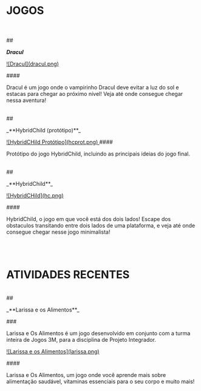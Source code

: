 # **JOGOS**
<br><br>
##<p>_**Dracul**_</p>
<p><a href="https://www.maathps.github.io/dracul" target="_blank"> ![Dracul](dracul.png) </a></p>
####<p>Dracul é um jogo onde o vampirinho Dracul deve evitar a luz do sol e estacas para chegar ao próximo nível! Veja até onde consegue chegar nessa aventura!</p>
<br>
##<p>_**HybridChild (protótipo)**_</p>
<a href="https://www.maathps.github.io/hybidchild-prototype" target="_blank"> ![HybridCHild Protótipo](hcprot.png) </a>
####<p>Protótipo do jogo HybridChild, incluindo as principais ideias do jogo final.</p>
<br>
##<p>_**HybridChild**_</p>
<p><a href="https://www.maathps.github.io/hybridchild" target="_blank"> ![HybridCHild](hc.png) </a></p>
####<p>HybridChild, o jogo em que você está dos dois lados! Escape dos obstaculos transitando entre dois lados de uma plataforma, e veja até onde consegue chegar nesse jogo minimalista!</p>

<br><br>
# **ATIVIDADES RECENTES**
<br>
##<p>_**Larissa e os Alimentos**_</p>
###<p>Larissa e Os Alimentos é um jogo desenvolvido em conjunto com a turma inteira de Jogos 3M, para a disciplina de Projeto Integrador.</p>
<p><a href="https://raixasantos.github.io/LARISSAEOSALIMENTOS" target="_blank"> ![Larissa e os Alimentos](larissa.png) </a></p>
####<p>Larissa e Os Alimentos, um jogo onde você aprende mais sobre alimentação saudável, vitaminas essenciais para o seu corpo e muito mais!</p>
<br>

